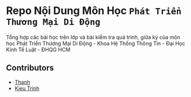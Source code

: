 # Repo Nội Dung Môn Học `Phát Triển Thương Mại Di Động`
Tổng hợp các bài học trên lớp và bài kiểm tra quá trình, giữa kỳ của môn học Phát Triển Thương Mại Di Động - Khoa Hệ Thống Thông Tin - Đại Học Kinh Tế Luật - ĐHQG HCM

## **Contributors**
- [Thanh](https://github.com/thanhENC)
- [Kieu Trinh](https://github.com/KieuTrinh-T)
